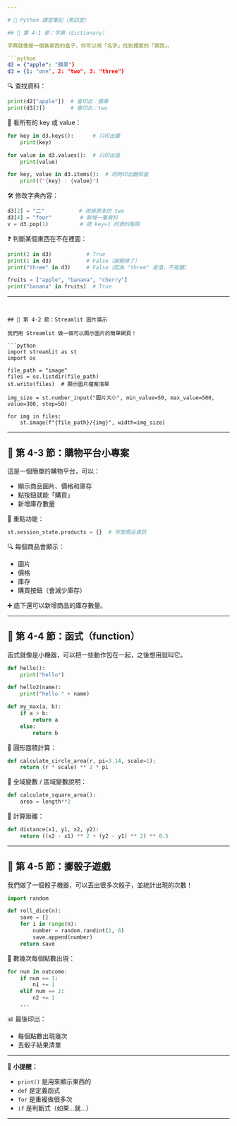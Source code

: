 ```yaml
---

# 🐍 Python 課堂筆記（第四堂）

## 📘 第 4-1 節：字典（dictionary）

字典就像是一個裝東西的盒子，你可以用「名字」找到裡面的「東西」。

```python
d2 = {"apple": "蘋果"}
d3 = {1: "one", 2: "two", 3: "three"}
```

🔍 查找資料：

```python
print(d2["apple"])  # 會印出：蘋果
print(d3[2])        # 會印出：two
```

🔄 看所有的 key 或 value：

```python
for key in d3.keys():      # 只印出鍵
    print(key)

for value in d3.values():  # 只印出值
    print(value)

for key, value in d3.items():  # 同時印出鍵和值
    print(f"{key} : {value}")
```

🛠️ 修改字典內容：

```python
d3[2] = "二"           # 改掉原本的 two
d3[4] = "four"         # 新增一筆資料
v = d3.pop(1)          # 把 key=1 的資料刪除
```

❓ 判斷某個東西在不在裡面：

```python
print(2 in d3)           # True
print(1 in d3)           # False（被刪掉了）
print("three" in d3)     # False（因為 "three" 是值，不是鍵）

fruits = ["apple", "banana", "cherry"]
print("banana" in fruits)  # True
```

---
```


## 📘 第 4-2 節：Streamlit 圖片展示

我們用 Streamlit 做一個可以顯示圖片的簡單網頁！

```python
import streamlit as st
import os

file_path = "image"
files = os.listdir(file_path)
st.write(files)  # 顯示圖片檔案清單

img_size = st.number_input("圖片大小", min_value=50, max_value=500, value=300, step=50)

for img in files:
    st.image(f"{file_path}/{img}", width=img_size)
```

---

## 📘 第 4-3 節：購物平台小專案

這是一個簡單的購物平台，可以：

- 顯示商品圖片、價格和庫存
- 點按鈕就能「購買」
- 新增庫存數量

🔧 重點功能：

```python
st.session_state.products = {}  # 存放商品資訊
```

🔍 每個商品會顯示：

- 圖片
- 價格
- 庫存
- 購買按鈕（會減少庫存）

➕ 底下還可以新增商品的庫存數量。

---

## 📘 第 4-4 節：函式（function）

函式就像是小機器，可以把一些動作包在一起，之後想用就叫它。

```python
def hello():
    print("hello")

def hello2(name):
    print("hello " + name)

def my_max(a, b):
    if a > b:
        return a
    else:
        return b
```

🧮 圓形面積計算：

```python
def calculate_circle_area(r, pi=3.14, scale=1):
    return (r * scale) ** 2 * pi
```

📏 全域變數 / 區域變數說明：

```python
def calculate_square_area():
    area = length**2
```

📏 計算距離：

```python
def distance(x1, y1, x2, y2):
    return ((x2 - x1) ** 2 + (y2 - y1) ** 2) ** 0.5
```

---

## 📘 第 4-5 節：擲骰子遊戲

我們做了一個骰子機器，可以丟出很多次骰子，並統計出現的次數！

```python
import random

def roll_dice(n):
    save = []
    for i in range(n):
        number = random.randint(1, 6)
        save.append(number)
    return save
```

🔢 數幾次每個點數出現：

```python
for num in outcome:
    if num == 1:
        n1 += 1
    elif num == 2:
        n2 += 1
    ...
```

📊 最後印出：

- 每個點數出現幾次
- 丟骰子結果清單

---

📌 **小提醒：**

- `print()` 是用來顯示東西的
- `def` 是定義函式
- `for` 是重複做很多次
- `if` 是判斷式（如果...就...）

---
